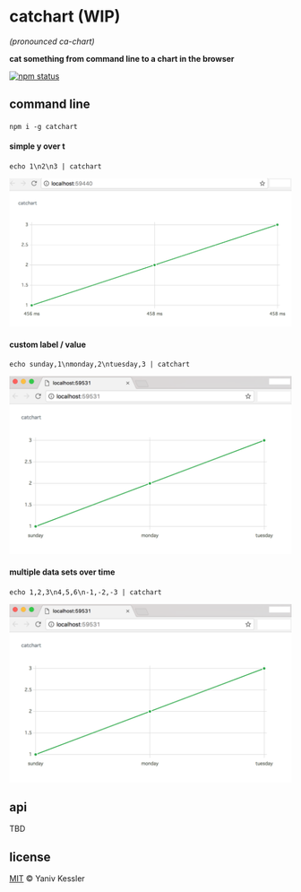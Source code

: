 # catchart (WIP)
_(pronounced ca-chart)_

**cat something from command line to a chart in the browser**

[![npm status](http://img.shields.io/npm/v/catchart.svg?style=flat-square)](https://www.npmjs.org/package/catchart) 

## command line

`npm i -g catchart`

#### simple y over t
```
echo 1\n2\n3 | catchart
```
![catchart #1](/1.png?raw=true "catchart #1")

#### custom label / value
```
echo sunday,1\nmonday,2\ntuesday,3 | catchart
```
![catchart #2](/2.png?raw=true "catchart #2")

#### multiple data sets over time
```
echo 1,2,3\n4,5,6\n-1,-2,-3 | catchart
```
![catchart #3](/2.png?raw=true "catchart #3")

## api
TBD

## license

[MIT](http://opensource.org/licenses/MIT) © Yaniv Kessler
